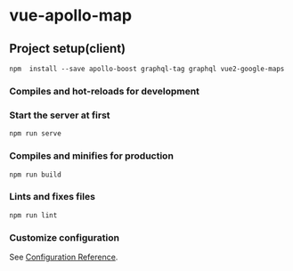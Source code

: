 # vue-apollo-map

## Project setup(client)
```
npm  install --save apollo-boost graphql-tag graphql vue2-google-maps
```

### Compiles and hot-reloads for development
### Start the server at first
```
npm run serve
```

### Compiles and minifies for production
```
npm run build
```

### Lints and fixes files
```
npm run lint
```

### Customize configuration
See [Configuration Reference](https://cli.vuejs.org/config/).
